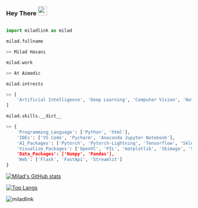 ### Hey There <img src="https://media.giphy.com/media/hvRJCLFzcasrR4ia7z/giphy.gif" width="25px">


```python

import miladlink as milad

milad.fullname

>> Milad Hasani

milad.work

>> At Aimedic

milad.intrests

>> [
    'Artificial Intelligence', 'Deep Learning', 'Computer Vision', 'Natural Language Processing', 'Time Series' 
]

milad.skills.__dict__

>> {
    'Programming_Language': ['Python', 'html'],
    'IDEs': ['VS Code', 'Pycharm', 'Anaconda Jupyter Notebook'],
    'AI_Packages': ['Pytorch', 'Pytorch-Lightning', 'Tensorflow', 'Sklearn'],
    'Visualize_Packages': ['OpenVC', 'PIL', 'matplotlib', 'Skimage', 'Seaborn']'
    'Data_Packages': ['Numpy', 'Pandas'],
    'Web': ['Flask', 'FastApi', 'Streamlit']
}

```





[![Milad's GitHub stats](https://github-readme-stats.vercel.app/api?username=miladlink&theme=midnight-purple&show_icons=true)](https://github.com/miladlink)

[![Top Langs](https://github-readme-stats.vercel.app/api/top-langs/?username=miladlink&thide=jupyter%20notebook&theme=midnight-purple&layout=compact)](https://github.com/miladlink)
<p align="left"> <img src="https://komarev.com/ghpvc/?username=miladlink" alt="miladlink" /> </p>